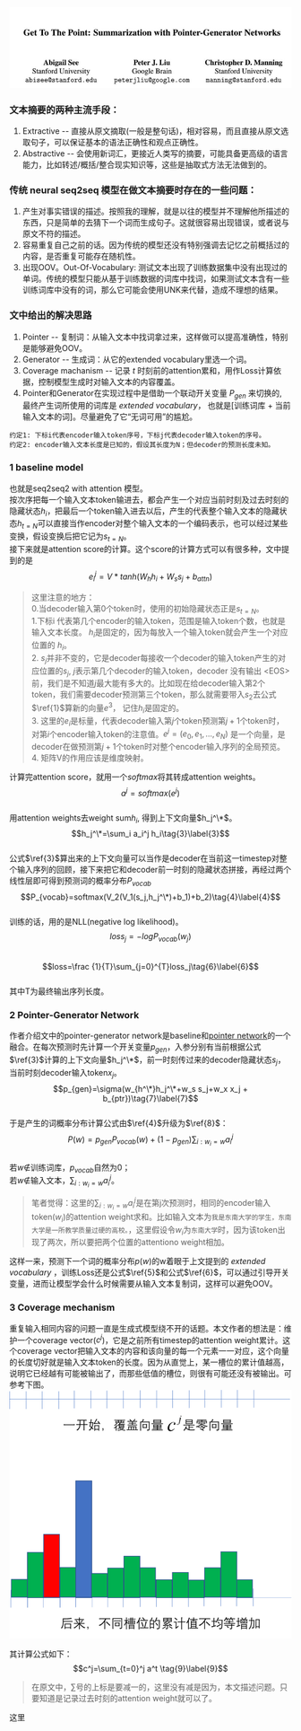 ![Authors](https://github.com/errorplayer/AI_snippets/blob/master/pics/GetToThePointer_Pointer-Generator_Networks.JPG)

### 文本摘要的两种主流手段：  
1. Extractive -- 直接从原文摘取(一般是整句话)，相对容易，而且直接从原文选取句子，可以保证基本的语法正确性和观点正确性。  
2. Abstractive -- 会使用新词汇，更接近人类写的摘要，可能具备更高级的语言能力，比如转述/概括/整合现实知识等，这些是抽取式方法无法做到的。  

### 传统 neural seq2seq 模型在做文本摘要时存在的一些问题：  
1. 产生对事实错误的描述。按照我的理解，就是以往的模型并不理解他所描述的东西，只是简单的去猜下一个词而生成句子。这就很容易出现错误，或者说与原文不符的描述。  
2. 容易重复自己之前的话。因为传统的模型还没有特别强调去记忆之前概括过的内容，是否重复可能存在随机性。  
3. 出现OOV。Out-Of-Vocabulary: 测试文本出现了训练数据集中没有出现过的单词。传统的模型只能从基于训练数据的词库中找词，如果测试文本含有一些训练词库中没有的词，那么它可能会使用UNK来代替，造成不理想的结果。  

### 文中给出的解决思路  
1. Pointer -- 复制词：从输入文本中找词拿过来，这样做可以提高准确性，特别是能够避免OOV。  
2. Generator -- 生成词：从它的extended vocabulary里选一个词。  
3. Coverage machanism -- 记录 $t$ 时刻前的attention累和，用作Loss计算依据，控制模型生成时对输入文本的内容覆盖。  
4. Pointer和Generator在实现过程中是借助一个联动开关变量 $P_{gen}$ 来切换的, 最终产生词所使用的词库是 *extended vocabulary*， 也就是[训练词库 + 当前输入文本的词]。尽量避免了它“无词可用”的尴尬。   



`约定1: 下标i代表encoder输入token序号，下标j代表decoder输入token的序号。`  
`约定2: encoder输入文本长度是已知的，假设其长度为N；但decoder的预测长度未知。`  

### 1 baseline model  
也就是seq2seq2 with attention 模型。  
按次序把每一个输入文本token输进去，都会产生一个对应当前时刻及过去时刻的隐藏状态$h_i$，把最后一个token输入进去以后，产生的代表整个输入文本的隐藏状态$h_{t=N}$可以直接当作encoder对整个输入文本的一个编码表示，也可以经过某些变换，假设变换后把它记为$s_{t=N}$。    
接下来就是attention score的计算。这个score的计算方式可以有很多种，文中提到的是  
$$e_i^j=V*tanh(W_h h_i+W_s s_j+b_{attn})\tag{1}\label{1}$$  
> 这里注意的地方：   
> 0.当decoder输入第0个token时，使用的初始隐藏状态正是$s_{t=N}$。    
> 1.下标i 代表第几个encoder的输入token，范围是输入token个数，也就是输入文本长度。 $h_i$是固定的，因为每放入一个输入token就会产生一个对应位置的 $h_i$。  
> 2. $s_j$并非不变的，它是decoder每接收一个decoder的输入token产生的对应位置的$s_j$, $j$表示第几个decoder的输入token，decoder 没有输出 \<EOS\> 前，我们是不知道$j$最大能有多大的。比如现在给decoder输入第2个token，我们需要decoder预测第三个token，那么就需要带入$s_2$去公式$\ref{1}$算新的向量$e^3$， 记住$h_i$是固定的。   
> 3. 这里的$e_i$是标量，代表decoder输入第$j$个token预测第$j+1$个token时，对第$i$个encoder输入token的注意值。$e^j=(e_0, e_1, ..., e_N)$ 是一个向量，是decoder在做预测第$j+1$个token时对整个encoder输入序列的全局预览。  
> 4. 矩阵V的作用应该是维度映射。  


计算完attention score，就用一个$softmax$将其转成attention weights。      
$$a^j=softmax(e^j)\tag{2}$$  
用attention weights去weight sum$h_i$, 得到上下文向量$h_j^\*$。  
$$h_j^\*=\sum_i a_i^j h_i\tag{3}\label{3}$$  
公式$\ref{3}$算出来的上下文向量可以当作是decoder在当前这一timestep对整个输入序列的回顾，接下来把它和decoder前一时刻的隐藏状态拼接，再经过两个线性层即可得到预测词的概率分布$P_{vocab}$    
$$P_{vocab}=softmax(V_2(V_1(s_j,h_j^\*)+b_1)+b_2)\tag{4}\label{4}$$  
训练的话，用的是NLL(negative log likelihood)。  
$$loss_j = -logP_{vocab}(w_j)\tag{5}\label{5}$$   
$$loss=\frac {1}{T}\sum_{j=0}^{T}loss_j\tag{6}\label{6}$$  
其中T为最终输出序列长度。


### 2 Pointer-Generator Network  
作者介绍文中的pointer-generator network是baseline和[pointer network](https://arxiv.org/abs/1506.03134)的一个融合。在每次预测时先计算一个开关变量$p_{gen}$，入参分别有当前根据公式$\ref{3}$计算的上下文向量$h_j^\*$，前一时刻传过来的decoder隐藏状态$s_j$，当前时刻decoder输入token$x_j$。  
$$p_{gen}=\sigma(w_{h^\*}h_j^\*+w_s s_j+w_x x_j + b_{ptr})\tag{7}\label{7}$$   
于是产生的词概率分布计算公式由$\ref{4}$升级为$\ref{8}$：  
$$P(w)=p_{gen}P_{vocab}(w)+(1-p_{gen})\sum_{i:w_i = w}a_i^j\tag{8}\label{8}$$  
若$w\notin$训练词库，$p_{vocab}$自然为0；  
若$w\notin$输入文本，$\sum_{i:w_i = w}a_i^j$。  
> 笔者觉得：这里的$\sum_{i:w_i = w}a_i^j$是在第j次预测时，相同的encoder输入token($w_i$)的attention weight求和。比如输入文本为`我是东南大学的学生，东南大学是一所教学质量过硬的高校。`，这里假设令$w_i$为`东南大学`时，因为该token出现了两次，所以要把两个位置的attentiono weight相加。  

这样一来，预测下一个词的概率分布$p(w)$的w着眼于上文提到的 *extended vocabulary* ，训练Loss还是公式$\ref{5}$和公式$\ref{6}$，可以通过引导开关变量，进而让模型学会什么时候需要从输入文本复制词，这样可以避免OOV。

### 3 Coverage mechanism   
重复输入相同内容的问题一直是生成式模型绕不开的话题。本文作者的想法是：维护一个coverage vector($c^j$)，它是之前所有timestep的attention weight累计。这个coverage vector把输入文本的内容和该向量的每一个元素一一对应，这个向量的长度切好就是输入文本token的长度。因为从直觉上，某一槽位的累计值越高，说明它已经越有可能被输出了，而那些低值的槽位，则很有可能还没有被输出。可参考<a name="autosummarization-pointer-generator-network-pic1">下图</a>。  
![explain_coverage_slot](https://github.com/errorplayer/AI_snippets/blob/master/pics/autosummarization-pointer-generator-network-pic1.png)   

其计算公式如下：  
$$c^j=\sum_{t=0}^j a^t \tag{9}\label{9}$$  
> 在原文中，$\sum$号的上标是要减一的，这里没有减是因为，本文描述问题。只要知道是记录过去时刻的attention weight就可以了。  

<a name="autosummarization-pointer-generator-network-pic1">这里</a>


